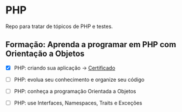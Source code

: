 # PHP

<p>Repo para tratar de tópicos de PHP e testes.</p>

## Formação: Aprenda a programar em PHP com Orientação a Objetos

- [x] PHP: criando sua aplicação -> [Certificado](https://cursos.alura.com.br/user/salumao-costa/course/php-criando-aplicacao/formalCertificate)
- [ ] PHP: evolua seu conhecimento e organize seu código
- [ ] PHP: conheça a programação Orientada a Objetos
- [ ] PHP: use Interfaces, Namespaces, Traits e Exceções

